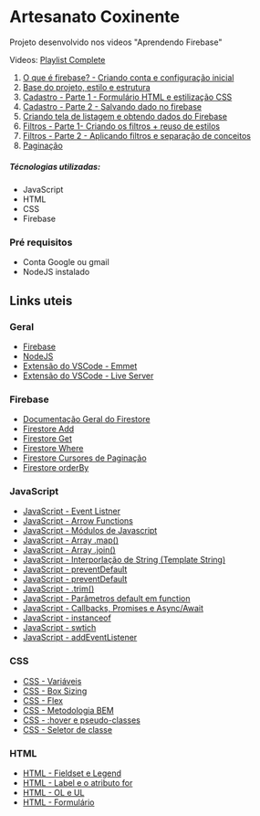 # Artesanato Coxinente

Projeto desenvolvido nos videos "Aprendendo Firebase"

Videos: [Playlist Complete](https://www.youtube.com/playlist?list=PLRopgUQxcZRUtFBwTEjRptoXwbA-nChvu)
1. [O que é firebase? - Criando conta e configuração inicial](https://www.youtube.com/watch?v=VXgVctvIa4Y)
2. [Base do projeto, estilo e estrutura](https://www.youtube.com/watch?v=lEYGwjptrHA)
3. [Cadastro - Parte 1 - Formulário HTML e estilização CSS](https://www.youtube.com/watch?v=9Lz3PCWvLWQ)
4. [Cadastro - Parte 2 - Salvando dado no firebase](https://www.youtube.com/watch?v=jni8ctQk1vI)
5. [Criando tela de listagem e obtendo dados do Firebase](https://www.youtube.com/watch?v=pVuya6IGM80)
6. [Filtros - Parte 1- Criando os filtros + reuso de estilos](https://www.youtube.com/watch?v=nBpTLurGNtg)
7. [Filtros - Parte 2 - Aplicando filtros e separação de conceitos](https://www.youtube.com/watch?v=gDo_frFjYv8)
8. [Paginação](https://www.youtube.com/watch?v=PnGYXFS7Qsw)


##### Técnologias utilizadas:
- JavaScript
- HTML
- CSS
- Firebase

### Pré requisitos
- Conta Google ou gmail
- NodeJS instalado

## Links uteis
### Geral
* [Firebase](https://firebase.google.com/?hl=pt-br)
* [NodeJS](https://nodejs.org/en/)
* [Extensão do VSCode - Emmet](https://emmet.io/)
* [Extensão do VSCode - Live Server](https://marketplace.visualstudio.com/items?itemName=ritwickdey.LiveServer)


### Firebase
* [Documentação Geral do Firestore](https://firebase.google.com/docs/firestore?authuser=0)
* [Firestore Add](https://firebase.google.com/docs/firestore/manage-data/add-data)
* [Firestore Get](https://firebase.google.com/docs/firestore/quickstart#read_data)
* [Firestore Where](https://firebase.google.com/docs/firestore/query-data/queries#simple_queries)
* [Firestore Cursores de Paginação](https://firebase.google.com/docs/firestore/query-data/query-cursors)
* [Firestore orderBy](https://firebase.google.com/docs/firestore/query-data/order-limit-data)

### JavaScript
* [JavaScript - Event Listner](https://www.mundojs.com.br/2019/06/25/javascript-basico-eventos-no-javascript-parte-2/)
* [JavaScript - Arrow Functions](https://www.youtube.com/watch?v=S5Mn0qQzJ-0)
* [JavaScript - Módulos de Javascript](https://www.youtube.com/watch?v=6Avdyl8YgWg)
* [JavaScript - Array .map()](https://desenvolvimentoparaweb.com/javascript/map-filter-reduce-javascript)
* [JavaScript - Array .join()](https://developer.mozilla.org/pt-BR/docs/Web/JavaScript/Reference/Global_Objects/Array/join)
* [JavaScript - Interporlação de String  (Template String) ](https://medium.com/collabcode/template-string-%C3%A9-top-demais-02-5d8964726a32)
* [JavaScript - preventDefault ](https://www.facebook.com/rocketseat/videos/o-m%C3%A9todo-preventdefault-vai-te-ajudar-a-prevenir-que-seu-button-tenha-o-efeito-d/3198554556893101/)
* [JavaScript - preventDefault ](https://www.devmedia.com.br/javascript-for-for-in-for-of/41018)
* [JavaScript - .trim()](https://www.devmedia.com.br/javascript-trim-removendo-espacos-desnecessarios/39685)
* [JavaScript - Parâmetros default em function](https://developer.mozilla.org/pt-BR/docs/Web/JavaScript/Reference/Functions/Default_parameters)
* [JavaScript - Callbacks, Promises e Async/Await ](https://www.youtube.com/watch?v=7Bs4-rqbCQc)
* [JavaScript - instanceof](https://developer.mozilla.org/pt-BR/docs/Web/JavaScript/Reference/Operators/instanceof)
* [JavaScript - swtich](https://developer.mozilla.org/pt-BR/docs/Web/JavaScript/Reference/Statements/switch )
* [JavaScript - addEventListener](https://developer.mozilla.org/pt-BR/docs/Web/API/EventTarget/addEventListener)

### CSS
* [CSS - Variáveis](https://www.felipefialho.com/blog/os-superpoderes-das-variaveis-nativas-do-css/)
* [CSS - Box Sizing](https://www.devmedia.com.br/css-box-sizing/36830)
* [CSS - Flex](https://www.alura.com.br/artigos/css-guia-do-flexbox)
* [CSS - Metodologia BEM](https://desenvolvimentoparaweb.com/css/bem/)
* [CSS - :hover e pseudo-classes ](https://tableless.com.br/pseudo-classes-css/)
* [CSS - Seletor de classe](https://medium.com/horadecodar/as-diferen%C3%A7as-entre-class-e-id-no-css-d323d7863f18)

### HTML
* [HTML - Fieldset e Legend](https://www.infowester.com/tagsdesconhecidas.php)
* [HTML - Label e o atributo for](https://qastack.com.br/programming/18432376/what-does-for-attribute-do-in-html-label-tag)
* [HTML - OL e UL](https://www.youtube.com/watch?v=JlE0pzESf5g)
* [HTML - Formulário](https://developer.mozilla.org/pt-BR/docs/Learn/Forms/Your_first_form)

